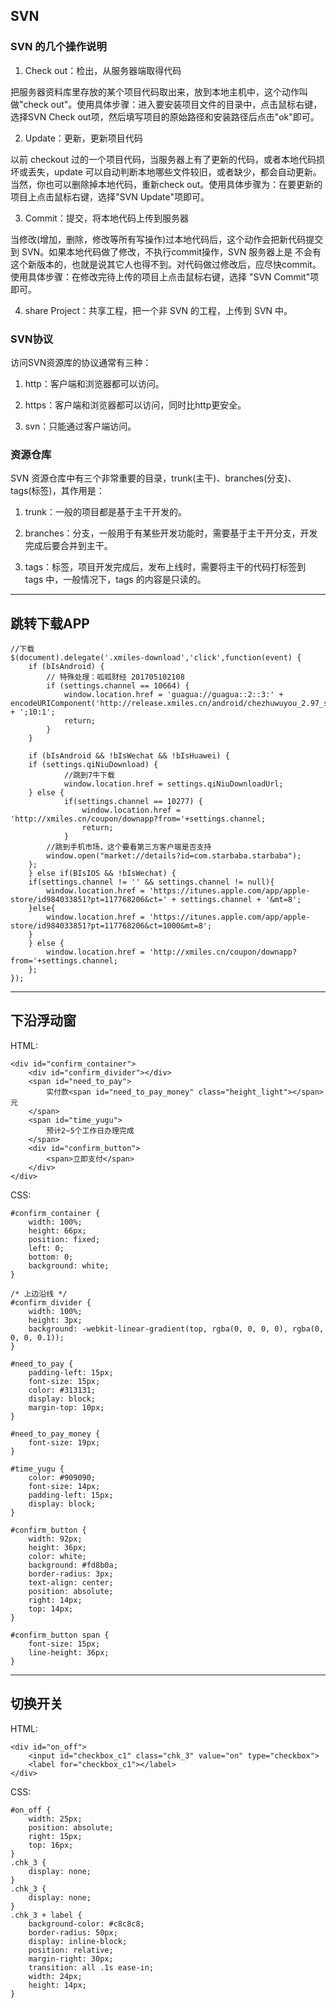 
## SVN ##

### SVN 的几个操作说明 ###

1. Check out：检出，从服务器端取得代码

把服务器资料库里存放的某个项目代码取出来，放到本地主机中，这个动作叫做"check out"。使用具体步骤：进入要安装项目文件的目录中，点击鼠标右键，选择SVN Check out项，然后填写项目的原始路径和安装路径后点击"ok"即可。

2. Update：更新，更新项目代码

以前 checkout 过的一个项目代码，当服务器上有了更新的代码，或者本地代码损坏或丢失，update 可以自动判断本地哪些文件较旧，或者缺少，都会自动更新。当然，你也可以删除掉本地代码，重新check out。使用具体步骤为：在要更新的项目上点击鼠标右键，选择"SVN Update"项即可。

3. Commit：提交，将本地代码上传到服务器

当修改(增加，删除，修改等所有写操作)过本地代码后，这个动作会把新代码提交到 SVN。如果本地代码做了修改，不执行commit操作，SVN 服务器上是 不会有这个新版本的，也就是说其它人也得不到。对代码做过修改后，应尽快commit。使用具体步骤：在修改完待上传的项目上点击鼠标右键，选择 "SVN Commit"项即可。

4. share Project：共享工程，把一个非 SVN 的工程，上传到 SVN 中。

### SVN协议 ###

访问SVN资源库的协议通常有三种：

1. http：客户端和浏览器都可以访问。

2. https：客户端和浏览器都可以访问，同时比http更安全。

3. svn：只能通过客户端访问。

### 资源仓库 ###

SVN 资源仓库中有三个非常重要的目录，trunk(主干)、branches(分支)、tags(标签)，其作用是：

1. trunk：一般的项目都是基于主干开发的。

2. branches：分支，一般用于有某些开发功能时，需要基于主干开分支，开发完成后要合并到主干。

3. tags：标签，项目开发完成后，发布上线时，需要将主干的代码打标签到 tags 中，一般情况下，tags 的内容是只读的。

---

## 跳转下载APP ##

```
//下载
$(document).delegate('.xmiles-download','click',function(event) {
    if (bIsAndroid) {
        // 特殊处理：呱呱财经 201705102108
        if (settings.channel == 10664) {
            window.location.href = 'guagua://guagua::2::3:' + encodeURIComponent('http://release.xmiles.cn/android/chezhuwuyou_2.97_svn73377_1034.apk') + ';10:1';
            return;
        }
    }

    if (bIsAndroid && !bIsWechat && !bIsHuawei) {
    if (settings.qiNiuDownload) {
            //跳到7牛下载
            window.location.href = settings.qiNiuDownloadUrl;
    } else {
            if(settings.channel == 10277) {
                window.location.href = 'http://xmiles.cn/coupon/downapp?from='+settings.channel;
                return;
            }
        //跳到手机市场，这个要看第三方客户端是否支持
        window.open("market://details?id=com.starbaba.starbaba");
    };
    } else if(BIsIOS && !bIsWechat) {
    if(settings.channel != '' && settings.channel != null){
        window.location.href = 'https://itunes.apple.com/app/apple-store/id984033851?pt=117768206&ct=' + settings.channel + '&mt=8';
    }else{
        window.location.href = 'https://itunes.apple.com/app/apple-store/id984033851?pt=117768206&ct=1000&mt=8';
    }
    } else {
        window.location.href = 'http://xmiles.cn/coupon/downapp?from='+settings.channel;
    };
});
```

---

## 下沿浮动窗 ##

HTML: 

```
<div id="confirm_container">
    <div id="confirm_divider"></div>
    <span id="need_to_pay">
        实付款<span id="need_to_pay_money" class="height_light"></span>元
    </span>
    <span id="time_yugu">
        预计2~5个工作日办理完成
    </span>
    <div id="confirm_button">
        <span>立即支付</span>
    </div>
</div>
```

CSS:

```
#confirm_container {
    width: 100%;
    height: 66px;
    position: fixed;
    left: 0;
    bottom: 0;
    background: white;
}

/* 上边沿线 */
#confirm_divider {
    width: 100%;
    height: 3px;
    background: -webkit-linear-gradient(top, rgba(0, 0, 0, 0), rgba(0, 0, 0, 0.1));
}

#need_to_pay {
    padding-left: 15px;
    font-size: 15px;
    color: #313131;
    display: block;
    margin-top: 10px;
}

#need_to_pay_money {
    font-size: 19px;
}

#time_yugu {
    color: #909090;
    font-size: 14px;
    padding-left: 15px;
    display: block;
}

#confirm_button {
    width: 92px;
    height: 36px;
    color: white;
    background: #fd8b0a;
    border-radius: 3px;
    text-align: center;
    position: absolute;
    right: 14px;
    top: 14px;
}

#confirm_button span {
    font-size: 15px;
    line-height: 36px;
}
```

---

## 切换开关 ##

HTML:

```
<div id="on_off">
    <input id="checkbox_c1" class="chk_3" value="on" type="checkbox">
    <label for="checkbox_c1"></label>
</div>
```

CSS:

```
#on_off {
    width: 25px;
    position: absolute;
    right: 15px;
    top: 16px;
}
.chk_3 {
    display: none;
}
.chk_3 {
    display: none;
}
.chk_3 + label {
	background-color: #c8c8c8;
	border-radius: 50px;
	display: inline-block;
	position: relative;
	margin-right: 30px;
	transition: all .1s ease-in;
	width: 24px;
	height: 14px;
}
```